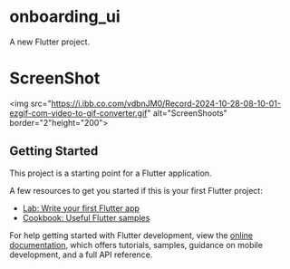 # onboarding_ui

A new Flutter project.

# ScreenShot
<img src="https://i.ibb.co.com/vdbnJM0/Record-2024-10-28-08-10-01-ezgif-com-video-to-gif-converter.gif" alt="ScreenShoots" border="2"height="200"></a>

## Getting Started

This project is a starting point for a Flutter application.

A few resources to get you started if this is your first Flutter project:

- [Lab: Write your first Flutter app](https://docs.flutter.dev/get-started/codelab)
- [Cookbook: Useful Flutter samples](https://docs.flutter.dev/cookbook)

For help getting started with Flutter development, view the
[online documentation](https://docs.flutter.dev/), which offers tutorials,
samples, guidance on mobile development, and a full API reference.
